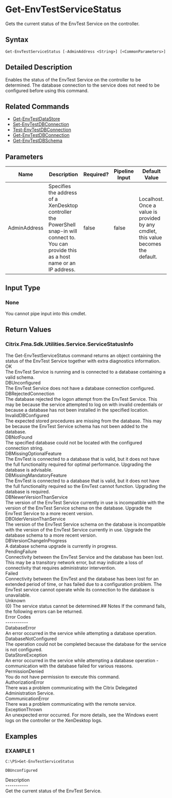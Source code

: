 ﻿# Get-EnvTestServiceStatus

   Gets the current status of the EnvTest Service on the controller.

## Syntax
```
Get-EnvTestServiceStatus [-AdminAddress <String>] [<CommonParameters>]
```

## Detailed Description
   Enables the status of the EnvTest Service on the controller to be determined. The database connection to the service does not need to be configured before using this command.

## Related Commands
  * [Get-EnvTestDataStore](Get-EnvTestDataStore.html)
  * [Set-EnvTestDBConnection](Set-EnvTestDBConnection.html)
  * [Test-EnvTestDBConnection](Test-EnvTestDBConnection.html)
  * [Get-EnvTestDBConnection](Get-EnvTestDBConnection.html)
  * [Get-EnvTestDBSchema](Get-EnvTestDBSchema.html)
## Parameters

| Name   | Description | Required? | Pipeline Input | Default Value |
| --- | --- | --- | --- | --- |
| AdminAddress | Specifies the address of a XenDesktop controller the PowerShell snap-in will connect to. You can provide this as a host name or an IP address. | false | false | Localhost. Once a value is provided by any cmdlet, this value becomes the default. |

## Input Type
### None
   You cannot pipe input into this cmdlet.
## Return Values
### Citrix.Fma.Sdk.Utilities.Service.ServiceStatusInfo
   The Get-EnvTestServiceStatus command returns an object containing the status of the EnvTest Service together with extra diagnostics information.<br>OK<br>    The EnvTest Service is running and is connected to a database containing a valid schema.<br>DBUnconfigured<br>    The EnvTest Service does not have a database connection configured.<br>DBRejectedConnection<br>    The database rejected the logon attempt from the EnvTest Service.  This may be because the service attempted to log on with invalid credentials or because a database has not been installed in the specified location.<br>InvalidDBConfigured<br>    The expected stored procedures are missing from the database.  This may be because the EnvTest Service schema has not been added to the database.<br>DBNotFound<br>    The specified database could not be located with the configured connection string.<br>DBMissingOptionalFeature<br>    The EnvTest is connected to a database that is valid, but it does not have the full functionality required for optimal performance. Upgrading the database is advisable.<br>DBMissingMandatoryFeature<br>    The EnvTest is connected to a database that is valid, but it does not have the full functionality required so the EnvTest cannot function. Upgrading the database is required.<br>DBNewerVersionThanService<br>    The version of the EnvTest Service currently in use is incompatible with the version of the EnvTest Service schema on the database.  Upgrade the EnvTest Service to a more recent version.<br>DBOlderVersionThanService<br>    The version of the EnvTest Service schema on the database is incompatible with the version of the EnvTest Service currently in use.  Upgrade the database schema to a more recent version.<br>DBVersionChangeInProgress<br>    A database schema upgrade is currently in progress.<br>PendingFailure<br>    Connectivity between the EnvTest Service and the database has been lost. This may be a transitory network error, but may indicate a loss of connectivity that requires administrator intervention.<br>Failed<br>    Connectivity between the EnvTest and the database has been lost for an extended period of time, or has failed due to a configuration problem. The EnvTest service cannot operate while its connection to the database is unavailable.<br>Unknown<br>    (0) The service status cannot be determined.## Notes
   If the command fails, the following errors can be returned.<br>    Error Codes<br>    -----------<br>    DatabaseError<br>        An error occurred in the service while attempting a database operation.<br>    DatabaseNotConfigured<br>        The operation could not be completed because the database for the service is not configured.<br>    DataStoreException<br>        An error occurred in the service while attempting a database operation - communication with the database failed for various reasons.<br>    PermissionDenied<br>        You do not have permission to execute this command.<br>    AuthorizationError<br>        There was a problem communicating with the Citrix Delegated Administration Service.<br>    CommunicationError<br>        There was a problem communicating with the remote service.<br>    ExceptionThrown<br>        An unexpected error occurred.  For more details, see the Windows event logs on the controller or the XenDesktop logs.
## Examples

### EXAMPLE 1
```
C:\PS>Get-EnvTestServiceStatus

DBUnconfigured
```
   Description<br>-----------<br>Get the current status of the EnvTest Service.
